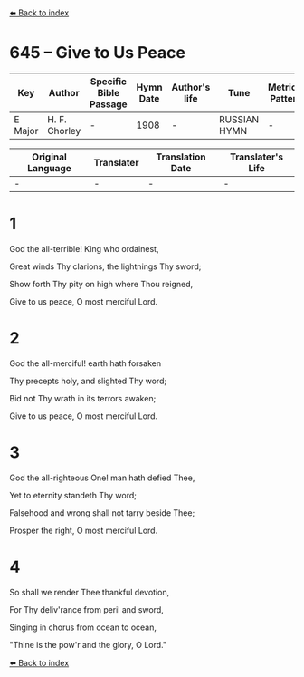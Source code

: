 [⬅️ Back to index](../README.md)

# 645 – Give to Us Peace

Key | Author   | Specific Bible Passage     |Hymn Date |Author's life |Tune |Metrical Pattern   |Composer/Source
-- | --------- | ---------------------------|----------|--------------|-----|-------------------|-------------  
E Major |H. F. Chorley |- |1908 |- |RUSSIAN HYMN |- |Alexis Lwoff

Original Language | Translater | Translation Date   | Translater's Life  
----------------- | --------- | --------------------|-------------     
\- |- |- |-




# 1

God the all-terrible!  King who ordainest,

Great winds Thy clarions, the lightnings Thy sword;

Show forth Thy pity on high where Thou reigned,

Give to us peace, O most merciful Lord.



# 2

God the all-merciful!  earth hath forsaken

Thy precepts holy, and slighted Thy word;

Bid not Thy wrath in its terrors awaken;

Give to us peace, O most merciful Lord.



# 3

God the all-righteous One!  man hath defied Thee,

Yet to eternity standeth Thy word;

Falsehood and wrong shall not tarry beside Thee;

Prosper the right, O most merciful Lord.



# 4

So shall we render Thee thankful devotion,

For Thy deliv'rance from peril and sword,

Singing in chorus from ocean to ocean,

"Thine is the pow'r and the glory, O Lord."

[⬅️ Back to index](../README.md)
